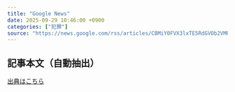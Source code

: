 ```yaml
---
title: "Google News"
date: 2025-09-29 10:46:00 +0900
categories: ["犯罪"]
source: "https://news.google.com/rss/articles/CBMiY0FVX3lxTE5RdGVOb2VMRDBONUNZcG0yVFVIczJWOTk0V0pleXR0bFAyOGh6bjNRTDR5NnE2UHBKU3FWOHk2OUI4b29leE1BWTRtSFpqR2g1RGdMTENkTjZyUmVoX0o0RmJPZw?oc=5"
---
```


## 記事本文（自動抽出）
<body class="y0K44d EA71Tc" id="readabilityBody"></body>

[出典はこちら](https://news.google.com/rss/articles/CBMiY0FVX3lxTE5RdGVOb2VMRDBONUNZcG0yVFVIczJWOTk0V0pleXR0bFAyOGh6bjNRTDR5NnE2UHBKU3FWOHk2OUI4b29leE1BWTRtSFpqR2g1RGdMTENkTjZyUmVoX0o0RmJPZw?oc=5)
